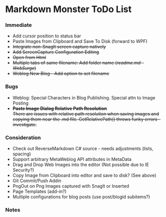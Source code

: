 ﻿# Markdown Monster ToDo List

### Immediate

* Add cursor position to status bar
* Paste Images from Clipboard and Save To Disk (forward to WPF)
* <s>Integrate non-SnagIt screen capture natively</s>
* <s>Add ScreenCapture Configuration Editing</s>
* <s>Open from Html</s>
* <s>Multiple tabs of same filename: Add folder name (*readme.md - WebSurge*)</s>
* <s>Weblog New Blog - Add option to set filename</s>

### Bugs
* Weblog: Special Characters in Blog Publishing. Special attn to Image Posting
* <s>**Paste Image Dialog Relative Path Resolution**</s>  
<s>There are issues with relative path resolution when saving images and copying them near the .md file. GetRelativePath() throws funky errors - investigate.</s>

### Consideration
* Check out ReverseMarkdown C# source - needs adjustments (lists, spacing)
* Support arbitrary MetaWeblog API attributes in MetaData
* Drag and Drop Web Images into the editor (Not possible due to IE Security?)
* Copy Image from Clipboard into editor and save to disk? (See above)
* Git Commit/Push Addin
* PngOut on Png Images captured with SnagIt or Inserted
* Page Templates (add-in?)
* Multiple configurations for blog posts (use post/blogid subitems?)

### Notes
